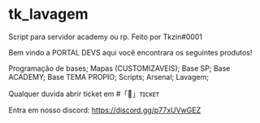 # tk_lavagem
Script para servidor academy ou rp. Feito por Tkzin#0001


Bem vindo a PORTAL DEVS aqui você encontrara os seguintes produtos!

Programação de bases;
Mapas (CUSTOMIZAVEIS);
Base SP;
Base ACADEMY;
Base TEMA PROPIO;
Scripts;
Arsenal;
Lavagem;

Qualquer duvida abrir ticket em #「📧」ᴛɪᴄᴋᴇᴛ 

Entra em nosso discord: https://discord.gg/p77xUVwGEZ
